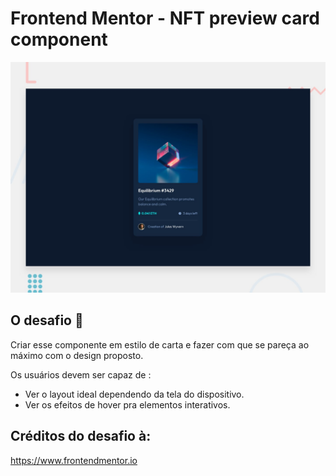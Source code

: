 # Frontend Mentor - NFT preview card component

![Design preview for the NFT preview card component coding challenge](./design/desktop-preview.jpg)

## O desafio 👋

Criar esse componente em estilo de carta e fazer com que se pareça ao máximo com o design proposto.

Os usuários devem ser capaz de :

- Ver o layout ideal dependendo da tela do dispositivo.
- Ver os efeitos de hover pra elementos interativos.

## Créditos do desafio à:
https://www.frontendmentor.io
